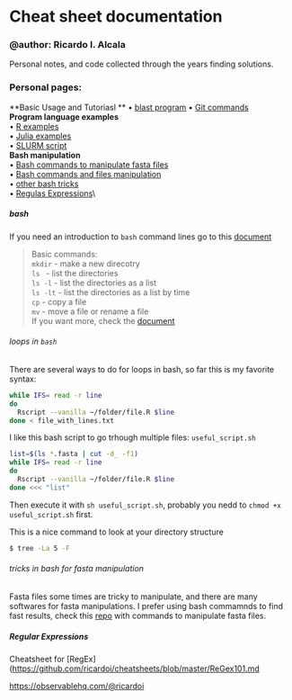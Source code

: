 # Cheat sheet documentation

### @author: Ricardo I. Alcala

Personal notes, and code collected through the years finding solutions.

### Personal pages:
**Basic Usage and Tutoriasl **
• [blast program](https://github.com/ricardoi/cheatsheets/blob/master/blast_commands.md)
• [Git commands](https://github.com/ricardoi/cheatsheets/blob/master/git.md)\
**Program language examples**\
• [R examples](https://github.com/ricardoi/cheatsheets/blob/master/R%20commands.md)\
• [Julia examples](https://github.com/ricardoi/cheatsheets/blob/master/running_julia.md)\
• [SLURM script](https://github.com/ricardoi/cheatsheets/blob/master/JOB.sbatch)\
**Bash manipulation**\
• [Bash commands to manipulate fasta files](https://github.com/ricardoi/cheatsheets/blob/master/shell_tricks.md)\
• [Bash commands and files manipulation](https://github.com/ricardoi/cheatsheets/blob/master/bash_local-tricks.md)\
• [other bash tricks](https://github.com/ricardoi/cheatsheets/blob/master/shell_tricks.md)\
• [Regulas Expressions](https://github.com/ricardoi/cheatsheets/blob/master/ReGex101.md)\



##### bash
If you need an introduction to ```bash``` command lines go to this [document](https://github.com/ricardoi/cheatsheets/blob/master/commandsUNIX.pdf)

> Basic commands: \
> `mkdir` - make a new direcotry \
> `ls ` - list the directories \
> `ls -l` - list the directories as a list \
> `ls -lt` - list the directories as a list by time \
> `cp` - copy a file \
> `mv` - move a file or rename a file \
> If you want more, check the [document](https://github.com/ricardoi/cheatsheets/blob/master/commandsUNIX.pdf)

###### loops in `bash`

There are several ways to do for loops in bash, so far this is my favorite syntax:
```bash
while IFS= read -r line
do
  Rscript --vanilla ~/folder/file.R $line
done < file_with_lines.txt
```

I like this bash script to go trhough multiple files: `useful_script.sh`
```bash
list=$(ls *.fasta | cut -d_ -f1)
while IFS= read -r line
do
  Rscript --vanilla ~/folder/file.R $line
done <<< "list"
```
Then execute it with `sh useful_script.sh`, probably you nedd to `chmod +x useful_script.sh` first. 

This is a nice command to look at your directory structure
```bash
$ tree -La 5 -F
```



###### tricks in bash for fasta manipulation
Fasta files some times are tricky to manipulate, and there are many softwares for fasta manipulations. I prefer using bash commamnds to find fast results, check this [repo](https://github.com/ricardoi/cheatsheets/blob/master/bash%20for%20fasta%20manipulation.md) with  commands to manipulate fasta files.

##### Regular Expressions

Cheatsheet for [RegEx](https://github.com/ricardoi/cheatsheets/blob/master/ReGex101.md

https://observablehq.com/@ricardoi

